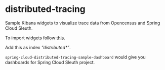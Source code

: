 # distributed-tracing

Sample Kibana widgets to visualize trace data from Opencensus and Spring Cloud Sleuth.

To import widgets follow [this](https://www.elastic.co/guide/en/kibana/current/loading-a-saved-dashboard.html).

Add this as index _"distributed*"_.

`spring-cloud-distributed-tracing-sample-dashboard` would give you dashboards
for Spring Cloud Sleuth project.



